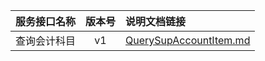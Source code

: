   
| 服务接口名称 | 版本号 | 说明文档链接 |  
| :----------------- | :-----: | :---------------- |  
| 查询会计科目 | v1 | [QuerySupAccountItem.md](https://github.com/Zhang-Monica/gitMd/blob/master/EpeisSupp/SupCommServer/QuerySupAccountItem.md) |  
  
